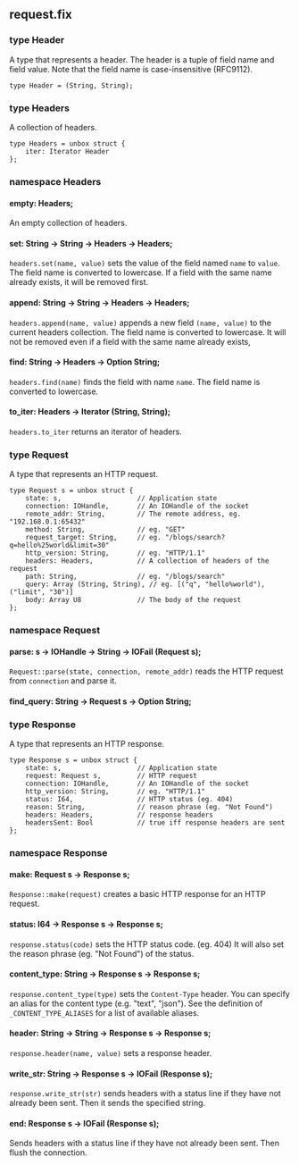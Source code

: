 ## request.fix

### type Header

A type that represents a header. The header is a tuple of field name and field value.
Note that the field name is case-insensitive (RFC9112).

```
type Header = (String, String);
```
### type Headers

A collection of headers.

```
type Headers = unbox struct {
    iter: Iterator Header
};
```
### namespace Headers

#### empty: Headers;

An empty collection of headers.

#### set: String -> String -> Headers -> Headers;

`headers.set(name, value)` sets the value of the field named `name` to `value`.
The field name is converted to lowercase.
If a field with the same name already exists, it will be removed first.

#### append: String -> String -> Headers -> Headers;

`headers.append(name, value)` appends a new field `(name, value)` to the current headers collection.
The field name is converted to lowercase.
It will not be removed even if a field with the same name already exists,

#### find: String -> Headers -> Option String;

`headers.find(name)` finds the field with name `name`.
The field name is converted to lowercase.

#### to_iter: Headers -> Iterator (String, String);

`headers.to_iter` returns an iterator of headers.

### type Request

A type that represents an HTTP request.

```
type Request s = unbox struct {
    state: s,                   // Application state
    connection: IOHandle,       // An IOHandle of the socket
    remote_addr: String,        // The remote address, eg. "192.168.0.1:65432"
    method: String,             // eg. "GET"
    request_target: String,     // eg. "/blogs/search?q=hello%25world&limit=30"
    http_version: String,       // eg. "HTTP/1.1"
    headers: Headers,           // A collection of headers of the request
    path: String,               // eg. "/blogs/search"
    query: Array (String, String), // eg. [("q", "hello%world"), ("limit", "30")]
    body: Array U8              // The body of the request
};
```
### namespace Request

#### parse: s -> IOHandle -> String -> IOFail (Request s);

`Request::parse(state, connection, remote_addr)` reads the HTTP request from `connection` and parse it.

#### find_query: String -> Request s -> Option String;

### type Response

A type that represents an HTTP response.

```
type Response s = unbox struct {
    state: s,                   // Application state
    request: Request s,         // HTTP request
    connection: IOHandle,       // An IOHandle of the socket 
    http_version: String,       // eg. "HTTP/1.1"
    status: I64,                // HTTP status (eg. 404)
    reason: String,             // reason phrase (eg. "Not Found") 
    headers: Headers,           // response headers
    headersSent: Bool           // true iff response headers are sent
};
```
### namespace Response

#### make: Request s -> Response s;

`Response::make(request)` creates a basic HTTP response for an HTTP request.

#### status: I64 -> Response s -> Response s;

`response.status(code)` sets the HTTP status code. (eg. 404)
It will also set the reason phrase (eg. "Not Found") of the status.

#### content_type: String -> Response s -> Response s;

`response.content_type(type)` sets the `Content-Type` header.
You can specify an alias for the content type (e.g. "text", "json").
See the definition of `_CONTENT_TYPE_ALIASES` for a list of available aliases.

#### header: String -> String -> Response s -> Response s;

`response.header(name, value)` sets a response header.

#### write_str: String -> Response s -> IOFail (Response s);

`response.write_str(str)` sends headers with a status line if they have not already been sent.
Then it sends the specified string.

#### end: Response s -> IOFail (Response s);

Sends headers with a status line if they have not already been sent.
Then flush the connection.


